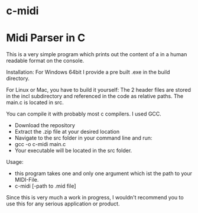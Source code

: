 # c-midi

# Midi Parser in C

This is a very simple program which prints out the content of a in a human readable format on the console.

Installation: For Windows 64bit I provide a pre built .exe in the build directory.

For Linux or Mac, you have to build it yourself:
The 2 header files are stored in the incl subdirectory and referenced in the code as relative paths.
The main.c is located in src.

You can compile it with probably most c compilers.
I used GCC. 

- Download the repository
- Extract the .zip file at your desired location
- Navigate to the src folder in your command line and run:
- gcc -o c-midi main.c
- Your executable will be located in the src folder.

Usage:

- this program takes one and only one argument which ist the path to your MIDI-File.
- c-midi [-path to .mid file]

Since this is very much a work in progress, I wouldn't recommend you to use this for any serious application or product.
